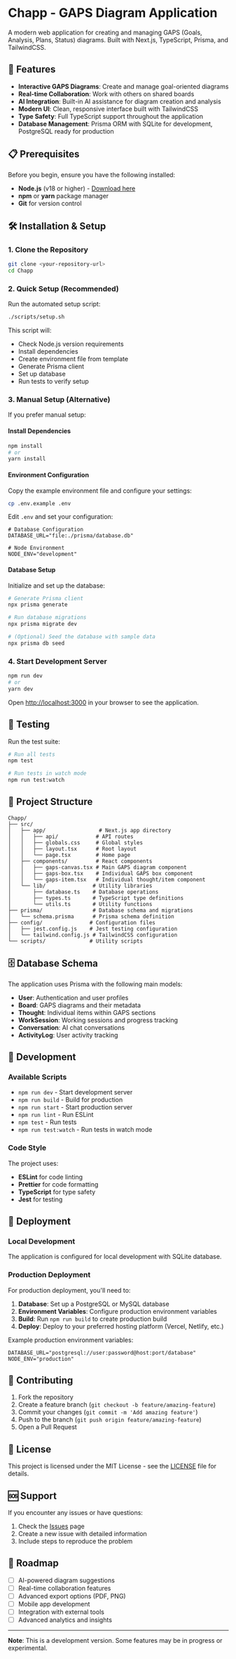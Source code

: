 # Chapp - GAPS Diagram Application

A modern web application for creating and managing GAPS (Goals, Analysis, Plans, Status) diagrams. Built with Next.js, TypeScript, Prisma, and TailwindCSS.

## 🚀 Features

- **Interactive GAPS Diagrams**: Create and manage goal-oriented diagrams
- **Real-time Collaboration**: Work with others on shared boards
- **AI Integration**: Built-in AI assistance for diagram creation and analysis
- **Modern UI**: Clean, responsive interface built with TailwindCSS
- **Type Safety**: Full TypeScript support throughout the application
- **Database Management**: Prisma ORM with SQLite for development, PostgreSQL ready for production

## 📋 Prerequisites

Before you begin, ensure you have the following installed:

- **Node.js** (v18 or higher) - [Download here](https://nodejs.org/)
- **npm** or **yarn** package manager
- **Git** for version control

## 🛠️ Installation & Setup

### 1. Clone the Repository

```bash
git clone <your-repository-url>
cd Chapp
```

### 2. Quick Setup (Recommended)

Run the automated setup script:

```bash
./scripts/setup.sh
```

This script will:
- Check Node.js version requirements
- Install dependencies
- Create environment file from template
- Generate Prisma client
- Set up database
- Run tests to verify setup

### 3. Manual Setup (Alternative)

If you prefer manual setup:

#### Install Dependencies
```bash
npm install
# or
yarn install
```

#### Environment Configuration
Copy the example environment file and configure your settings:

```bash
cp .env.example .env
```

Edit `.env` and set your configuration:

```env
# Database Configuration
DATABASE_URL="file:./prisma/database.db"

# Node Environment
NODE_ENV="development"
```

#### Database Setup
Initialize and set up the database:

```bash
# Generate Prisma client
npx prisma generate

# Run database migrations
npx prisma migrate dev

# (Optional) Seed the database with sample data
npx prisma db seed
```

### 4. Start Development Server

```bash
npm run dev
# or
yarn dev
```

Open [http://localhost:3000](http://localhost:3000) in your browser to see the application.

## 🧪 Testing

Run the test suite:

```bash
# Run all tests
npm test

# Run tests in watch mode
npm run test:watch
```

## 📁 Project Structure

```
Chapp/
├── src/
│   ├── app/                 # Next.js app directory
│   │   ├── api/            # API routes
│   │   ├── globals.css     # Global styles
│   │   ├── layout.tsx      # Root layout
│   │   └── page.tsx        # Home page
│   ├── components/         # React components
│   │   ├── gaps-canvas.tsx # Main GAPS diagram component
│   │   ├── gaps-box.tsx    # Individual GAPS box component
│   │   └── gaps-item.tsx   # Individual thought/item component
│   └── lib/               # Utility libraries
│       ├── database.ts    # Database operations
│       ├── types.ts       # TypeScript type definitions
│       └── utils.ts       # Utility functions
├── prisma/                # Database schema and migrations
│   └── schema.prisma      # Prisma schema definition
├── config/               # Configuration files
│   ├── jest.config.js    # Jest testing configuration
│   └── tailwind.config.js # TailwindCSS configuration
└── scripts/              # Utility scripts
```

## 🗄️ Database Schema

The application uses Prisma with the following main models:

- **User**: Authentication and user profiles
- **Board**: GAPS diagrams and their metadata
- **Thought**: Individual items within GAPS sections
- **WorkSession**: Working sessions and progress tracking
- **Conversation**: AI chat conversations
- **ActivityLog**: User activity tracking

## 🔧 Development

### Available Scripts

- `npm run dev` - Start development server
- `npm run build` - Build for production
- `npm run start` - Start production server
- `npm run lint` - Run ESLint
- `npm test` - Run tests
- `npm run test:watch` - Run tests in watch mode

### Code Style

The project uses:
- **ESLint** for code linting
- **Prettier** for code formatting
- **TypeScript** for type safety
- **Jest** for testing

## 🚀 Deployment

### Local Development
The application is configured for local development with SQLite database.

### Production Deployment
For production deployment, you'll need to:

1. **Database**: Set up a PostgreSQL or MySQL database
2. **Environment Variables**: Configure production environment variables
3. **Build**: Run `npm run build` to create production build
4. **Deploy**: Deploy to your preferred hosting platform (Vercel, Netlify, etc.)

Example production environment variables:
```env
DATABASE_URL="postgresql://user:password@host:port/database"
NODE_ENV="production"
```

## 🤝 Contributing

1. Fork the repository
2. Create a feature branch (`git checkout -b feature/amazing-feature`)
3. Commit your changes (`git commit -m 'Add amazing feature'`)
4. Push to the branch (`git push origin feature/amazing-feature`)
5. Open a Pull Request

## 📝 License

This project is licensed under the MIT License - see the [LICENSE](LICENSE) file for details.

## 🆘 Support

If you encounter any issues or have questions:

1. Check the [Issues](https://github.com/yourusername/Chapp/issues) page
2. Create a new issue with detailed information
3. Include steps to reproduce the problem

## 🔮 Roadmap

- [ ] AI-powered diagram suggestions
- [ ] Real-time collaboration features
- [ ] Advanced export options (PDF, PNG)
- [ ] Mobile app development
- [ ] Integration with external tools
- [ ] Advanced analytics and insights

---

**Note**: This is a development version. Some features may be in progress or experimental. 